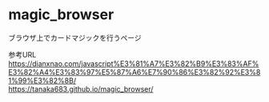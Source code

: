 # magic_browser
ブラウザ上でカードマジックを行うページ
 
参考URL   
https://dianxnao.com/javascript%E3%81%A7%E3%82%B9%E3%83%AF%E3%82%A4%E3%83%97%E5%87%A6%E7%90%86%E3%82%92%E3%81%99%E3%82%8B/  
https://tanaka683.github.io/magic_browser/
